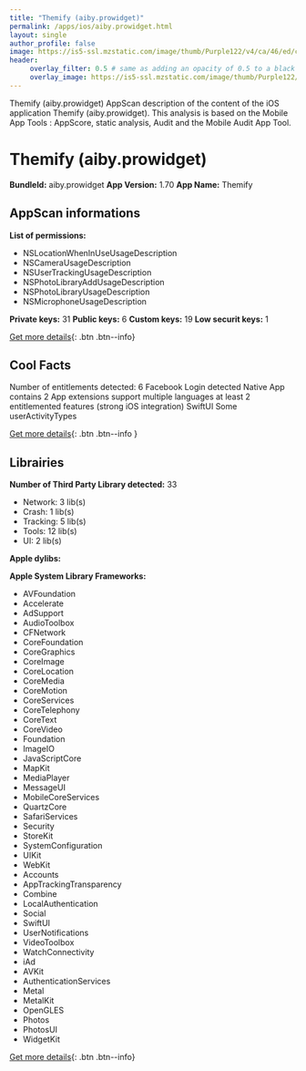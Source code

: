 ```yaml
---
title: "Themify (aiby.prowidget)"
permalink: /apps/ios/aiby.prowidget.html
layout: single
author_profile: false
image: https://is5-ssl.mzstatic.com/image/thumb/Purple122/v4/ca/46/ed/ca46ed1b-d2b7-e245-2aad-4d961c7953e1/AppIcon-0-1x_U007emarketing-0-7-0-P3-0-85-220-0.png/512x512bb.jpg
header: 
     overlay_filter: 0.5 # same as adding an opacity of 0.5 to a black background
     overlay_image: https://is5-ssl.mzstatic.com/image/thumb/Purple122/v4/ca/46/ed/ca46ed1b-d2b7-e245-2aad-4d961c7953e1/AppIcon-0-1x_U007emarketing-0-7-0-P3-0-85-220-0.png/512x512bb.jpg
---
```

Themify (aiby.prowidget) AppScan description of the content of the iOS application Themify (aiby.prowidget). This analysis is based on the Mobile App Tools : AppScore, static analysis, Audit and the Mobile Audit App Tool.

# Themify (aiby.prowidget)

**BundleId:** aiby.prowidget
**App Version:** 1.70
**App Name:** Themify


## AppScan informations 

**List of permissions:** 
- NSLocationWhenInUseUsageDescription
- NSCameraUsageDescription
- NSUserTrackingUsageDescription
- NSPhotoLibraryAddUsageDescription
- NSPhotoLibraryUsageDescription
- NSMicrophoneUsageDescription
  
  
**Private keys:** 31
**Public keys:** 6
**Custom keys:** 19
**Low securit keys:** 1
  
[Get more details](/pricing.html){: .btn .btn--info}

## Cool Facts

Number of entitlements detected: 6
Facebook Login detected
Native App
contains 2 App extensions
support multiple languages
at least 2 entitlemented features (strong iOS integration)
SwiftUI
Some userActivityTypes
  
[Get more details](/pricing.html){: .btn .btn--info }

## Librairies 
**Number of Third Party Library detected:** 33
- Network: 3 lib(s)
- Crash: 1 lib(s)
- Tracking: 5 lib(s)
- Tools: 12 lib(s)
- UI: 2 lib(s)


**Apple dylibs:**


**Apple System Library Frameworks:**
- AVFoundation
- Accelerate
- AdSupport
- AudioToolbox
- CFNetwork
- CoreFoundation
- CoreGraphics
- CoreImage
- CoreLocation
- CoreMedia
- CoreMotion
- CoreServices
- CoreTelephony
- CoreText
- CoreVideo
- Foundation
- ImageIO
- JavaScriptCore
- MapKit
- MediaPlayer
- MessageUI
- MobileCoreServices
- QuartzCore
- SafariServices
- Security
- StoreKit
- SystemConfiguration
- UIKit
- WebKit
- Accounts
- AppTrackingTransparency
- Combine
- LocalAuthentication
- Social
- SwiftUI
- UserNotifications
- VideoToolbox
- WatchConnectivity
- iAd
- AVKit
- AuthenticationServices
- Metal
- MetalKit
- OpenGLES
- Photos
- PhotosUI
- WidgetKit


  
[Get more details](/pricing.html){: .btn .btn--info}

